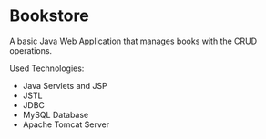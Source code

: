# Bookstore

A basic Java Web Application that manages books with the CRUD operations.

Used Technologies:
* Java Servlets and JSP
* JSTL
* JDBC
* MySQL Database
* Apache Tomcat Server
